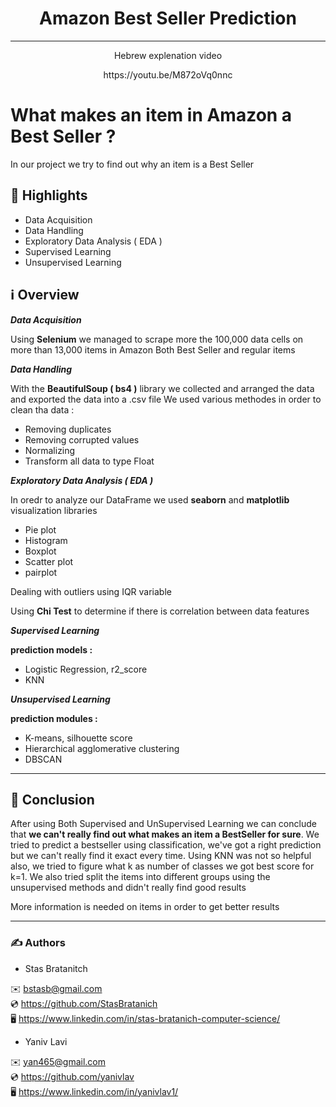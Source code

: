 <h1 align="center">Amazon Best Seller Prediction</h1>

***

<p align="center">Hebrew explenation video</p>
<p align="center">https://youtu.be/M872oVq0nnc</p>

# What makes an item in Amazon a Best Seller ?

In our project we try to find out why an item is a Best Seller

## 🌟 Highlights

- Data Acquisition
- Data Handling
- Exploratory Data Analysis ( EDA )
- Supervised Learning
- Unsupervised Learning

## ℹ️ Overview

***Data Acquisition***

Using **Selenium** we managed to scrape more the 100,000 data cells on more than 13,000 items in Amazon
Both Best Seller and regular items

***Data Handling***

With the **BeautifulSoup ( bs4 )** library we collected and arranged the data and exported the data into a .csv file
We used various methodes in order to clean tha data : 
- Removing duplicates 
- Removing corrupted values 
- Normalizing
- Transform all data to type Float

***Exploratory Data Analysis ( EDA )***

In oredr to analyze our DataFrame we used **seaborn** and **matplotlib** visualization libraries
- Pie plot
- Histogram
- Boxplot
- Scatter plot
- pairplot

Dealing with outliers using IQR variable

Using **Chi Test** to determine if there is correlation between data features

***Supervised Learning***

**prediction models :**
- Logistic Regression, r2_score
- KNN

***Unsupervised Learning***

**prediction modules :**
- K-means, silhouette score
- Hierarchical agglomerative clustering
- DBSCAN

***

## 📑 Conclusion

After using Both Supervised and UnSupervised Learning we can conclude that **we can't really find out what makes an item a BestSeller for sure**. We tried to predict a
bestseller using classification, we've got a right prediction but we can't really find it exact every time. Using KNN was not so helpful also, we tried to figure what
k as number of classes we got best score for k=1. We also tried split the items into different groups using the unsupervised methods and didn't really find good
results

More information is needed on items in order to get better results

***

### ✍️ Authors

- Stas Bratanitch

✉️ [bstasb@gmail.com](url)  
💿 https://github.com/StasBratanich  
🖥️ https://www.linkedin.com/in/stas-bratanich-computer-science/  

- Yaniv Lavi

✉️ [yan465@gmail.com](url)  
💿 https://github.com/yanivlav  
🖥️ https://www.linkedin.com/in/yanivlav1/  
